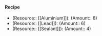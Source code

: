 #### Recipe
- (Resource:: [[Aluminium]]): (Amount:: 8)
- (Resource:: [[Lead]]): (Amount:: 6)
- (Resource:: [[Sealant]]): (Amount:: 4)
